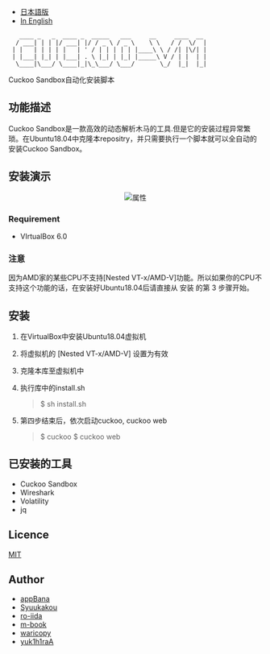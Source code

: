 - [日本語版](./README_JP.md)
- [In English](../README.md)
```
   ____ _   _  ____ _  _____   ___     __     ____  __
  / ___| | | |/ ___| |/ / _ \ / _ \    \ \   / /  \/  |
 | |   | | | | |   | ' / | | | | | |____\ \ / /| |\/| |
 | |___| |_| | |___| . \ |_| | |_| |_____\ V / | |  | |
  \____|\___/ \____|_|\_\___/ \___/       \_/  |_|  |_|

```
Cuckoo Sandbox自动化安装脚本
## 功能描述
Cuckoo Sandbox是一款高效的动态解析木马的工具.但是它的安装过程异常繁琐。在Ubuntu18.04中克隆本repositry，并只需要执行一个脚本就可以全自动的安装Cuckoo Sandbox。
## 安装演示

<div align="center">
<img src="https://github.com/tdu-isl/cuckoo-vm/wiki/images/demo.gif" alt="属性" title="demo">
</div>

### Requirement
- VIrtualBox 6.0

### 注意
因为AMD家的某些CPU不支持\[Nested VT-x/AMD-V\]功能。所以如果你的CPU不支持这个功能的话，在安装好Ubuntu18.04后请直接从 安装 的第 3 步骤开始。

## 安装
1. 在VirtualBox中安装Ubuntu18.04虚拟机
2. 将虚拟机的 \[Nested VT-x/AMD-V\] 设置为有效
3. 克隆本库至虚拟机中
4. 执行库中的install.sh

    > $ sh install.sh

5. 第四步结束后，依次启动cuckoo, cuckoo web

    > $ cuckoo
    > $ cuckoo web

## 已安装的工具
- Cuckoo Sandbox
- Wireshark
- Volatility
- jq

## Licence
[MIT](https://github.com/tdu-isl/cuckoo-vm/blob/develop/LICENSE)
## Author
- [appBana](https://github.com/howmuch515)
- [Syuukakou](https://github.com/Syuukakou)
- [ro-iida](https://github.com/rotten3156)
- [m-book](https://github.com/m-book)
- [waricopy](https://github.com/waricopy)
- [yuk1h1raA](https://github.com/yuk1h1ra)
